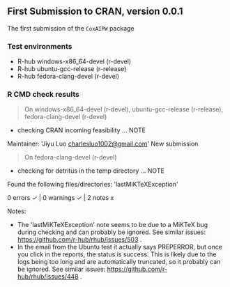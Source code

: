 ## First Submission to CRAN, version 0.0.1

The first submission of the `CoxAIPW` package

### Test environments
- R-hub windows-x86_64-devel (r-devel)
- R-hub ubuntu-gcc-release (r-release)
- R-hub fedora-clang-devel (r-devel)

### R CMD check results
> On windows-x86_64-devel (r-devel), ubuntu-gcc-release (r-release), fedora-clang-devel (r-devel)
* checking CRAN incoming feasibility ... NOTE

Maintainer: 'Jiyu Luo <charlesluo1002@gmail.com>'
New submission
 
 > On fedora-clang-devel (r-devel)
 * checking for detritus in the temp directory ... NOTE
 
Found the following files/directories:
  'lastMiKTeXException'

0 errors ✓ | 0 warnings ✓ | 2 notes x

Notes:
* The 'lastMiKTeXException' note seems to be due to a MiKTeX bug during checking and can probably be ignored. See similar issues: https://github.com/r-hub/rhub/issues/503 .
* In the email from the Ubuntu test it actually says PREPERROR, but once you click in the reports, the status is success. This is likely due to the logs being too long and are automatically truncated, so it probably can be ignored. See similar issues: https://github.com/r-hub/rhub/issues/448 .